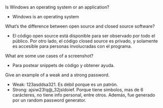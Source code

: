 Is Windows an operating system or an application?

- Windows is an operating system

What’s the difference between open source and closed source software?

- El código open source está disponible para ser observado por todo el público. Por otro lado, el código closed source es privado, y solamente es accesible para personas involucradas con el programa.

What are some use cases of a screenshot?

- Para postear snippets de código y obtener ayuda.

Give an example of a weak and a strong password.

- Weak: 123asddsa321. Es débil porque es un patrón.
- Strong: ajsiw23!q@_32jsldoief. Porque tiene simbolos, mas de 6 carácteres, no tiene info personal, entre otros. Además, fue generado por un random password generator.